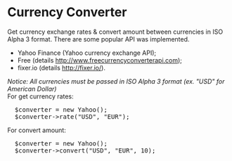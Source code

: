 Currency Converter
==================
Get currency exchange rates & convert amount between currencies in ISO Alpha 3 format.
There are some popular API was implemented.
 - Yahoo Finance (Yahoo currency exchange API);
 - Free (details http://www.freecurrencyconverterapi.com);
 - fixer.io (details http://fixer.io/).

<i>Notice: All currencies must be passed in ISO Alpha 3 format (ex. "USD" for American Dollar)</i><br>
For get currency rates:
<pre>
  $converter = new Yahoo();
  $converter->rate("USD", "EUR");
</pre>
For convert amount:
<pre>
  $converter = new Yahoo();
  $converter->convert("USD", "EUR", 10);
</pre>
